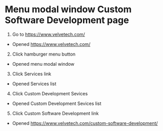 # Menu modal window Custom Software Development page

1. Go to https://www.velvetech.com/

- Opened https://www.velvetech.com/

2. Click hamburger menu button

- Opened menu modal window

3. Click Services link

- Opened Services list

4. Click Custom Development Sevices

- Opened Custom Development Sevices list

5. Click Custom Software Development link

- Opened https://www.velvetech.com/custom-software-development/
